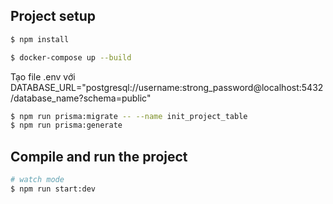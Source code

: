 ## Project setup

```bash
$ npm install
```

```bash
$ docker-compose up --build
```

Tạo file .env với DATABASE_URL="postgresql://username:strong_password@localhost:5432/database_name?schema=public"


```bash
$ npm run prisma:migrate -- --name init_project_table
$ npm run prisma:generate
```
## Compile and run the project

```bash
# watch mode
$ npm run start:dev
```